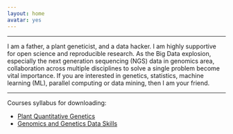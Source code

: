 ```yaml
---
layout: home
avatar: yes
---
```





---
I am a father, a plant geneticist, and a data hacker. I am highly supportive for open science and reproducible research. As the Big Data explosion, especially the next generation sequencing (NGS) data in genomics area, collaboration across multiple disciplines to solve a single problem become vital importance. If you are interested in genetics, statistics, machine learning (ML), parallel computing or data mining, then I am your friend.    

---
Courses syllabus for downloading:

- [Plant Quantitative Genetics](https://github.com/yangjl/yangjl.github.com/blob/master/QuantGen.pdf) 
- [Genomics and Genetics Data Skills](https://github.com/yangjl/yangjl.github.com/blob/master/Genomics_Data_Skills.pdf)